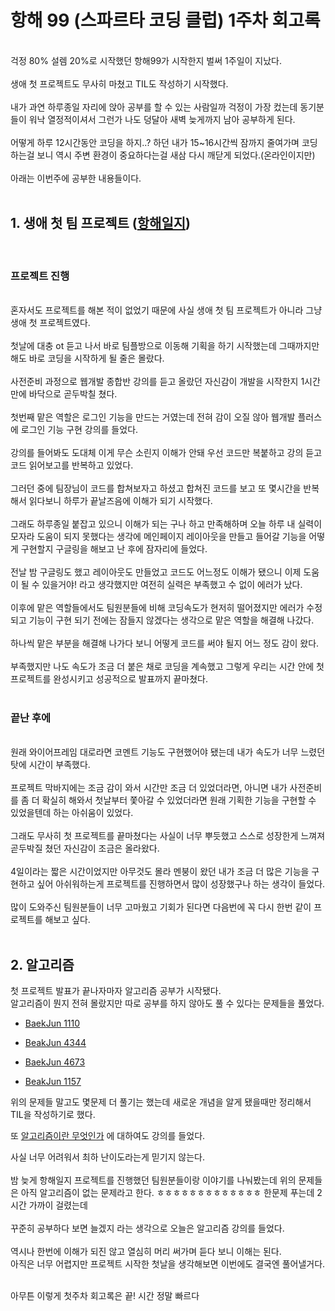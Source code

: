 # 항해 99 (스파르타 코딩 클럽) 1주차 회고록
<br>
걱정 80% 설렘 20%로 시작했던 항해99가 시작한지 벌써 1주일이 지났다.<br><br>
생애 첫 프로젝트도 무사히 마쳤고 TIL도 작성하기 시작했다. <br><br>
내가 과연 하루종일 자리에 앉아 공부를 할 수 있는 사람일까 걱정이 가장 컸는데 동기분들이 워낙 열정적이셔서 그런가 나도 덩달아 새벽 늦게까지 남아 공부하게 된다.<br><br>
어떻게 하루 12시간동안 코딩을 하지..? 하던 내가 15~16시간씩 잠까지 줄여가며 코딩하는걸 보니 역시 주변 환경이 중요하다는걸 새삼 다시 깨닫게 되었다.(온라인이지만)<br><br>
아래는 이번주에 공부한 내용들이다.
<br><br>

## 1. 생애 첫 팀 프로젝트 ([항해일지](https://github.com/DabinLim/logBook))
<br>

### 프로젝트 진행
<br>
혼자서도 프로젝트를 해본 적이 없었기 때문에 사실 생애 첫 팀 프로젝트가 아니라 그냥 생애 첫 프로젝트였다.<br><br>
첫날에 대충 ot 듣고 나서 바로 팀플방으로 이동해 기획을 하기 시작했는데 그때까지만 해도 바로 코딩을 시작하게 될 줄은 몰랐다.<br><br>
사전준비 과정으로 웹개발 종합반 강의를 듣고 올랐던 자신감이 개발을 시작한지 1시간만에 바닥으로 곧두박칠 쳤다.<br><br>
첫번째 맡은 역할은 로그인 기능을 만드는 거였는데 전혀 감이 오질 않아 웹개발 플러스에 로그인 기능 구현 강의를 들었다.<br><br>
강의를 들어봐도 도대체 이게 무슨 소린지 이해가 안돼 우선 코드만 복붙하고 강의 듣고 코드 읽어보고를 반복하고 있었다.<br><br>
그러던 중에 팀장님이 코드를 합쳐보자고 하셨고 합쳐진 코드를 보고 또 몇시간을 반복해서 읽다보니 하루가 끝날즈음에 이해가 되기 시작했다.<br><br>
그래도 하루종일 붙잡고 있으니 이해가 되는 구나 하고 만족해하며 오늘 하루 내 실력이 모자라 도움이 되지 못했다는 생각에 메인페이지 레이아웃을 만들고 들어갈 기능을 어떻게 구현할지 구글링을 해보고 난 후에 잠자리에 들었다.<br><br>
전날 밤 구글링도 했고 레이아웃도 만들었고 코드도 어느정도 이해가 됐으니 이제 도움이 될 수 있을거야! 라고 생각했지만 여전히 실력은 부족했고 수 없이 에러가 났다.<br><br>
이후에 맡은 역할들에서도 팀원분들에 비해 코딩속도가 현저히 떨어졌지만 에러가 수정 되고 기능이 구현 되기 전에는 잠들지 않겠다는 생각으로 맡은 역할을 해결해 나갔다.<br><br>
하나씩 맡은 부분을 해결해 나가다 보니 어떻게 코드를 써야 될지 어느 정도 감이 왔다.<br><br>
부족했지만 나도 속도가 조금 더 붙은 채로 코딩을 계속했고 그렇게 우리는 시간 안에 첫 프로젝트를 완성시키고 성공적으로 발표까지 끝마쳤다.<br><br>

### 끝난 후에
<br>
원래 와이어프레임 대로라면 코멘트 기능도 구현했어야 됐는데 내가 속도가 너무 느렸던 탓에 시간이 부족했다.<br><br>
프로젝트 막바지에는 조금 감이 와서 시간만 조금 더 있었더라면,
아니면 내가 사전준비를 좀 더 확실히 해와서 첫날부터 쫓아갈 수 있었더라면 원래 기획한 기능을 구현할 수 있었을텐데 하는 아쉬움이 있었다.<br><br>
그래도 무사히 첫 프로젝트를 끝마쳤다는 사실이 너무 뿌듯했고 스스로 성장한게 느껴져 곧두박질 쳤던 자신감이 조금은 올라왔다.<br><br>
4일이라는 짧은 시간이었지만 아무것도 몰라 멘붕이 왔던 내가 조금 더 많은 기능을 구현하고 싶어 아쉬워하는게 프로젝트를 진행하면서 많이 성장했구나 하는 생각이 들었다.<br><br>
많이 도와주신 팀원분들이 너무 고마웠고 기회가 된다면 다음번에 꼭 다시 한번 같이 프로젝트를 해보고 싶다.<br><br>


## 2. 알고리즘

첫 프로젝트 발표가 끝나자마자 알고리즘 공부가 시작됐다.<br>
알고리즘이 뭔지 전혀 몰랐지만 따로 공부를 하지 않아도 풀 수 있다는 문제들을 풀었다.

* [BaekJun 1110](https://github.com/DabinLim/Today-I-Learned/blob/master/Algorithm/problem1110.md)

* [BeakJun 4344](https://github.com/DabinLim/Today-I-Learned/blob/master/Algorithm/problem4344.md)

* [BaekJun 4673](https://github.com/DabinLim/Today-I-Learned/blob/master/Algorithm/problem4673.md)

* [BeakJun 1157](https://github.com/DabinLim/Today-I-Learned/blob/master/Algorithm/problem1157.md)

위의 문제들 말고도 몇문제 더 풀기는 했는데
새로운 개념을 알게 됐을때만 정리해서 TIL을 작성하기로 했다.

또 [알고리즘이란 무엇인가](https://github.com/DabinLim/Today-I-Learned/blob/master/Algorithm/algorithmis.md) 에 대하여도 강의를 들었다.

사실 너무 어려워서 최하 난이도라는게 믿기지 않는다.<br><br>
밤 늦게 항해일지 프로젝트를 진행했던 팀원분들이랑 이야기를 나눠봤는데 위의 문제들은 아직 알고리즘이 없는 문제라고 한다. ㅎㅎㅎㅎㅎㅎㅎㅎㅎㅎㅎㅎㅎ 한문제 푸는데 2시간 가까이 걸렸는데<br><br>
꾸준히 공부하다 보면 늘겠지 라는 생각으로 오늘은 알고리즘 강의를 들었다. <br><br>
역시나 한번에 이해가 되진 않고 열심히 머리 써가며 듣다 보니 이해는 된다.<br>
아직은 너무 어렵지만 프로젝트 시작한 첫날을 생각해보면 이번에도 결국엔 풀어낼거다.<br><br>


아무튼 이렇게 첫주차 회고록은 끝! 시간 정말 빠르다

